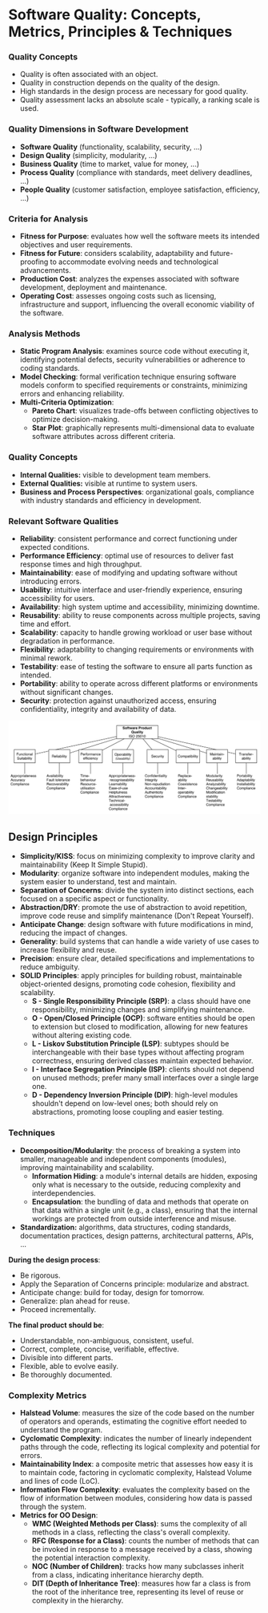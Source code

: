 # Software Quality: Concepts, Metrics, Principles & Techniques
### Quality Concepts
- Quality is often associated with an object.
- Quality in construction depends on the quality of the design.
- High standards in the design process are necessary for good quality.
- Quality assessment lacks an absolute scale - typically, a ranking scale is used.

### Quality Dimensions in Software Development
- **Software Quality** (functionality, scalability, security, ...)
- **Design Quality** (simplicity, modularity, ...)
- **Business Quality** (time to market, value for money, ...) 
- **Process Quality** (compliance with standards, meet delivery deadlines, ...)
- **People Quality** (customer satisfaction, employee satisfaction, efficiency, ...)

### Criteria for Analysis
- **Fitness for Purpose**: evaluates how well the software meets its intended objectives and user requirements.
- **Fitness for Future**: considers scalability, adaptability and future-proofing to accommodate evolving needs and technological advancements.
- **Production Cost**: analyzes the expenses associated with software development, deployment and maintenance.
- **Operating Cost**: assesses ongoing costs such as licensing, infrastructure and support, influencing the overall economic viability of the software.

### Analysis Methods
- **Static Program Analysis**: examines source code without executing it, identifying potential defects, security vulnerabilities or adherence to coding standards.
- **Model Checking**: formal verification technique ensuring software models conform to specified requirements or constraints, minimizing errors and enhancing reliability.
- **Multi-Criteria Optimization**:
    - **Pareto Chart**: visualizes trade-offs between conflicting objectives to optimize decision-making.
    - **Star Plot**: graphically represents multi-dimensional data to evaluate software attributes across different criteria.

### Quality Concepts
- **Internal Qualities:** visible to development team members.
- **External Qualities:** visible at runtime to system users.
- **Business and Process Perspectives**: organizational goals, compliance with industry standards and efficiency in development.

### Relevant Software Qualities
- **Reliability**: consistent performance and correct functioning under expected conditions.
- **Performance Efficiency**: optimal use of resources to deliver fast response times and high throughput.
- **Maintainability**: ease of modifying and updating software without introducing errors.
- **Usability**: intuitive interface and user-friendly experience, ensuring accessibility for users.
- **Availability**: high system uptime and accessibility, minimizing downtime.
- **Reusability**: ability to reuse components across multiple projects, saving time and effort.
- **Scalability**: capacity to handle growing workload or user base without degradation in performance.
- **Flexibility**: adaptability to changing requirements or environments with minimal rework.
- **Testability**: ease of testing the software to ensure all parts function as intended.
- **Portability**: ability to operate across different platforms or environments without significant changes.
- **Security**: protection against unauthorized access, ensuring confidentiality, integrity and availability of data.

![](./resources/software-product-quality.png)
## Design Principles
- **Simplicity/KISS**: focus on minimizing complexity to improve clarity and maintainability (Keep It Simple Stupid).
- **Modularity**: organize software into independent modules, making the system easier to understand, test and maintain.
- **Separation of Concerns**: divide the system into distinct sections, each focused on a specific aspect or functionality.
- **Abstraction/DRY**: promote the use of abstraction to avoid repetition, improve code reuse and simplify maintenance (Don't Repeat Yourself).
- **Anticipate Change**: design software with future modifications in mind, reducing the impact of changes.
- **Generality**: build systems that can handle a wide variety of use cases to increase flexibility and reuse.
- **Precision**: ensure clear, detailed specifications and implementations to reduce ambiguity.
- **SOLID Principles**: apply principles for building robust, maintainable object-oriented designs, promoting code cohesion, flexibility and scalability.
	- **S - Single Responsibility Principle (SRP)**: a class should have one responsibility, minimizing changes and simplifying maintenance.
	- **O - Open/Closed Principle (OCP)**: software entities should be open to extension but closed to modification, allowing for new features without altering existing code.
	- **L - Liskov Substitution Principle (LSP)**: subtypes should be interchangeable with their base types without affecting program correctness, ensuring derived classes maintain expected behavior.
	- **I - Interface Segregation Principle (ISP)**: clients should not depend on unused methods; prefer many small interfaces over a single large one.
	- **D - Dependency Inversion Principle (DIP)**: high-level modules shouldn't depend on low-level ones; both should rely on abstractions, promoting loose coupling and easier testing.
### Techniques
- **Decomposition/Modularity**: the process of breaking a system into smaller, manageable and independent components (modules), improving maintainability and scalability.
	- **Information Hiding**: a module's internal details are hidden, exposing only what is necessary to the outside, reducing complexity and interdependencies.
	- **Encapsulation**: the bundling of data and methods that operate on that data within a single unit (e.g., a class), ensuring that the internal workings are protected from outside interference and misuse.
- **Standardization:** algorithms, data structures, coding standards, documentation practices, design patterns, architectural patterns, APIs, ...

 **During the design process**:
- Be rigorous.
- Apply the Separation of Concerns principle: modularize and abstract.
- Anticipate change: build for today, design for tomorrow.
- Generalize: plan ahead for reuse.
- Proceed incrementally.

**The final product should be**:
- Understandable, non-ambiguous, consistent, useful.
- Correct, complete, concise, verifiable, effective.
- Divisible into different parts.
- Flexible, able to evolve easily.
- Be thoroughly documented.

### Complexity Metrics
- **Halstead Volume**: measures the size of the code based on the number of operators and operands, estimating the cognitive effort needed to understand the program.
- **Cyclomatic Complexity**: indicates the number of linearly independent paths through the code, reflecting its logical complexity and potential for errors.
- **Maintainability Index**: a composite metric that assesses how easy it is to maintain code, factoring in cyclomatic complexity, Halstead Volume and lines of code (LoC).
- **Information Flow Complexity**: evaluates the complexity based on the flow of information between modules, considering how data is passed through the system.
- **Metrics for OO Design**:
	- **WMC (Weighted Methods per Class)**: sums the complexity of all methods in a class, reflecting the class's overall complexity.
	- **RFC (Response for a Class)**: counts the number of methods that can be invoked in response to a message received by a class, showing the potential interaction complexity.
	- **NOC (Number of Children)**: tracks how many subclasses inherit from a class, indicating inheritance hierarchy depth.
	- **DIT (Depth of Inheritance Tree)**: measures how far a class is from the root of the inheritance tree, representing its level of reuse or complexity in the hierarchy.